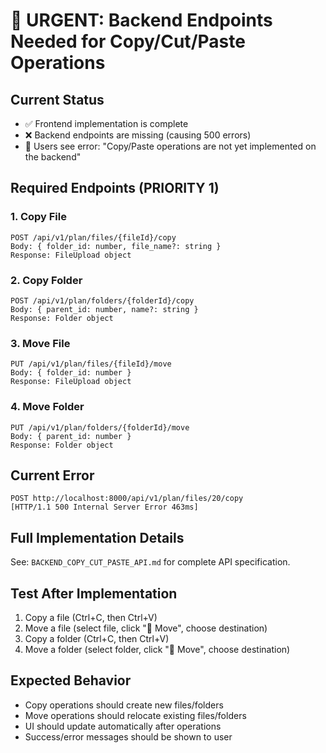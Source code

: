 # 🚨 URGENT: Backend Endpoints Needed for Copy/Cut/Paste Operations

## Current Status
- ✅ Frontend implementation is complete
- ❌ Backend endpoints are missing (causing 500 errors)
- 🔧 Users see error: "Copy/Paste operations are not yet implemented on the backend"

## Required Endpoints (PRIORITY 1)

### 1. Copy File
```
POST /api/v1/plan/files/{fileId}/copy
Body: { folder_id: number, file_name?: string }
Response: FileUpload object
```

### 2. Copy Folder  
```
POST /api/v1/plan/folders/{folderId}/copy
Body: { parent_id: number, name?: string }
Response: Folder object
```

### 3. Move File
```
PUT /api/v1/plan/files/{fileId}/move
Body: { folder_id: number }
Response: FileUpload object
```

### 4. Move Folder
```
PUT /api/v1/plan/folders/{folderId}/move
Body: { parent_id: number }
Response: Folder object
```

## Current Error
```
POST http://localhost:8000/api/v1/plan/files/20/copy
[HTTP/1.1 500 Internal Server Error 463ms]
```

## Full Implementation Details
See: `BACKEND_COPY_CUT_PASTE_API.md` for complete API specification.

## Test After Implementation
1. Copy a file (Ctrl+C, then Ctrl+V)
2. Move a file (select file, click "📁 Move", choose destination)
3. Copy a folder (Ctrl+C, then Ctrl+V)
4. Move a folder (select folder, click "📁 Move", choose destination)

## Expected Behavior
- Copy operations should create new files/folders
- Move operations should relocate existing files/folders
- UI should update automatically after operations
- Success/error messages should be shown to user
